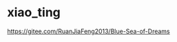 # xiao_ting


<a href="https://gitee.com/RuanJiaFeng2013/Blue-Sea-of-Dreams">https://gitee.com/RuanJiaFeng2013/Blue-Sea-of-Dreams</a>
